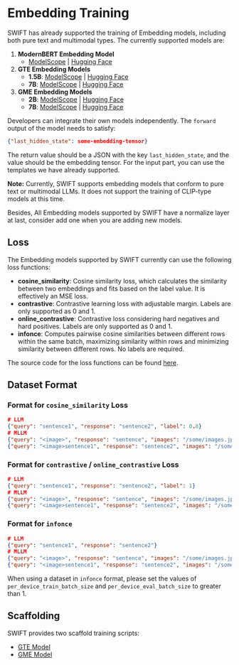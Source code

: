 # Embedding Training

SWIFT has already supported the training of Embedding models, including both pure text and multimodal types. The currently supported models are:

1. **ModernBERT Embedding Model**
   - [ModelScope](https://modelscope.cn/models/iic/gte-modernbert-base) | [Hugging Face](https://huggingface.co/Alibaba-NLP/gte-modernbert-base)
2. **GTE Embedding Models**
   - **1.5B**: [ModelScope](https://www.modelscope.cn/models/iic/gte_Qwen2-1.5B-instruct) | [Hugging Face](https://huggingface.co/Alibaba-NLP/gte-Qwen2-1.5B-instruct)
   - **7B**: [ModelScope](https://www.modelscope.cn/models/iic/gte_Qwen2-7B-instruct) | [Hugging Face](https://huggingface.co/Alibaba-NLP/gte-Qwen2-7B-instruct)
3. **GME Embedding Models**
   - **2B**: [ModelScope](https://www.modelscope.cn/models/iic/gme-Qwen2-VL-2B-Instruct) | [Hugging Face](https://huggingface.co/Alibaba-NLP/gme-Qwen2-VL-2B-Instruct)
   - **7B**: [ModelScope](https://www.modelscope.cn/models/iic/gme-Qwen2-VL-7B-Instruct) | [Hugging Face](https://huggingface.co/Alibaba-NLP/gme-Qwen2-VL-7B-Instruct)

Developers can integrate their own models independently. The `forward` output of the model needs to satisfy:

```json
{"last_hidden_state": some-embedding-tensor}
```

The return value should be a JSON with the key `last_hidden_state`, and the value should be the embedding tensor. For the input part, you can use the templates we have already supported.

**Note:** Currently, SWIFT supports embedding models that conform to pure text or multimodal LLMs. It does not support the training of CLIP-type models at this time.

Besides, All Embedding models supported by SWIFT have a normalize layer at last, consider add one when you are adding new models.

## Loss

The Embedding models supported by SWIFT currently can use the following loss functions:

- **cosine_similarity**: Cosine similarity loss, which calculates the similarity between two embeddings and fits based on the label value. It is effectively an MSE loss.
- **contrastive**: Contrastive learning loss with adjustable margin. Labels are only supported as 0 and 1.
- **online_contrastive**: Contrastive loss considering hard negatives and hard positives. Labels are only supported as 0 and 1.
- **infonce**: Computes pairwise cosine similarities between different rows within the same batch, maximizing similarity within rows and minimizing similarity between different rows. No labels are required.

The source code for the loss functions can be found [here](https://github.com/modelscope/ms-swift/blob/main/swift/plugin/loss.py).

## Dataset Format

### Format for `cosine_similarity` Loss

```json
# LLM
{"query": "sentence1", "response": "sentence2", "label": 0.8}
# MLLM
{"query": "<image>", "response": "sentence", "images": "/some/images.jpg", "label": 0.7}
{"query": "<image>sentence1", "response": "sentence2", "images": "/some/images.jpg", "label": 0.7}
```

### Format for `contrastive` / `online_contrastive` Loss

```json
# LLM
{"query": "sentence1", "response": "sentence2", "label": 1}
# MLLM
{"query": "<image>", "response": "sentence", "images": "/some/images.jpg", "label": 1}
{"query": "<image>sentence1", "response": "sentence2", "images": "/some/images.jpg", "label": 0}
```

### Format for `infonce`

```json
# LLM
{"query": "sentence1", "response": "sentence2"}
# MLLM
{"query": "<image>", "response": "sentence", "images": "/some/images.jpg"}
{"query": "<image>sentence1", "response": "sentence2", "images": "/some/images.jpg"}
```

When using a dataset in `infonce` format, please set the values of `per_device_train_batch_size` and `per_device_eval_batch_size` to greater than 1.

## Scaffolding

SWIFT provides two scaffold training scripts:

- [GTE Model](../../../examples/train/embedding/train_gte.sh)
- [GME Model](../../../examples/train/embedding/train_gme.sh)
